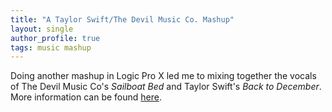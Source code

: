 ```yaml
---
title: "A Taylor Swift/The Devil Music Co. Mashup"
layout: single
author_profile: true
tags: music mashup
---
```


Doing another mashup in Logic Pro X led me to mixing together the vocals of The Devil Music Co's _Sailboat Bed_ and Taylor Swift's _Back to December_. More information can be found [here](/portfolio/sailboatBed).
